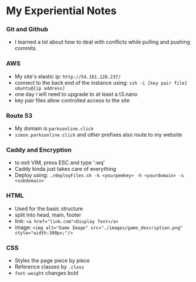 # My Experiential Notes

### Git and Github
- I learned a lot about how to deal with conflicts while pulling and pushing commits.

### AWS
- My site's elastic ip: `http://54.161.128.237/`
- connect to the back end of the instance using: `ssh -i [key pair file] ubuntu@[ip address]`
- one day i will need to upgrade to at least a t3.nano
- key pair files allow controlled access to the site

### Route 53
- My domain is `parksonline.click`
- `simon.parksonline.click` and other prefixes also route to my website

### Caddy and Encryption
- to exit VIM, press ESC and type ':wq'
- Caddy kinda just takes care of everything
- Deploy using: `./deployFiles.sh -k <yourpemkey> -h <yourdomain> -s <subdomain>`

### HTML
- Used for the basic structure
- split into head, main, footer
- link: `<a href="link.com">Display Text</a>`
- image: `<img alt="Game Image" src="./images/game_description.png" style="width:300px;"/>`

### CSS
- Styles the page piece by piece
- Reference classes by `.class`
- `font-weight` changes bold
